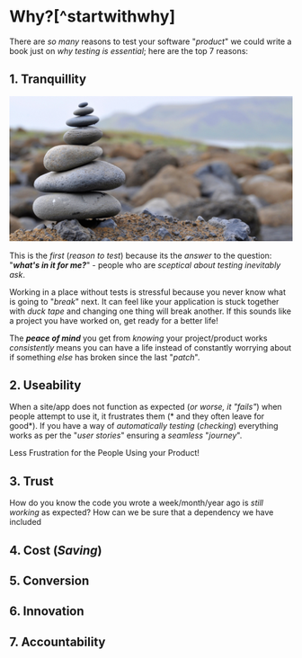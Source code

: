 # Why?[^startwithwhy]

There are *so many* reasons to test your software "*product*" we could write a book just on *why testing is essential*; here are the top 7 reasons:

## 1. Tranquillity

![tranquility stacked rocks](images/tranquility-stacked-rocks.jpg)

This is the *first* (*reason to test*) because its the *answer* to the question:
"***what's in it for me?***" - people who are *sceptical about testing
inevitably ask*.  

Working in a place without tests is stressful because you never know what is going  to "*break*" next. It can feel like your application is stuck together with *duck tape* and changing one thing will break another. If this sounds like a project you have worked on, get ready for a better life!

The ***peace of mind*** you get from *knowing* your project/product works
*consistently* means you can have a life instead of constantly worrying
about if something *else* has broken since the last "*patch*".


## 2. Useability

When a site/app does not function as expected (*or worse, it "fails"*)
when people attempt to use it, it frustrates them (* and they often leave for good*).
If you have a way of *automatically testing* (*checking*) everything works as
per the "*user stories*" ensuring a *seamless* "*journey*".

Less Frustration for the People Using your Product!

## 3. Trust

How do you know the code you wrote a week/month/year ago is *still working* as expected?
How can we be sure that a dependency we have included

## 4. Cost (*Saving*)



## 5. Conversion




## 6. Innovation




## 7. Accountability

[^1]: See: http://www.ted.com/talks/simon_sinek_how_great_leaders_inspire_action
